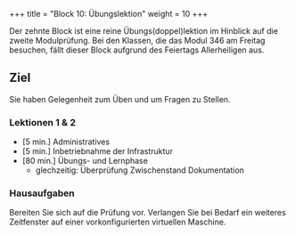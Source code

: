 +++
title = "Block 10: Übungslektion"
weight = 10
+++

Der zehnte Block ist eine reine Übungs(doppel)lektion im Hinblick auf die
zweite Modulprüfung. Bei den Klassen, die das Modul 346 am Freitag besuchen,
fällt dieser Block aufgrund des Feiertags Allerheiligen aus.

## Ziel

Sie haben Gelegenheit zum Üben und um Fragen zu Stellen.

### Lektionen 1 & 2

- [5 min.] Administratives
- [5 min.] Inbetriebnahme der Infrastruktur
- [80 min.] Übungs- und Lernphase
    - glechzeitig: Überprüfung Zwischenstand Dokumentation

### Hausaufgaben

Bereiten Sie sich auf die Prüfung vor. Verlangen Sie bei Bedarf ein weiteres
Zeitfenster auf einer vorkonfigurierten virtuellen Maschine.
